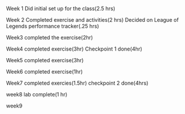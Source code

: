 Week 1
Did initial set up for the class(2.5 hrs)

Week 2
Completed exercise and activities(2 hrs)
Decided on League of Legends performance tracker(.25 hrs)

Week3
completed the exercise(2hr)

Week4
completed exercise(3hr)
Checkpoint 1 done(4hr)

Week5
completed exercise(3hr)

Week6
completed exercise(1hr)

Week7
completed exercies(1.5hr)
checkpoint 2 done(4hrs)

week8
lab complete(1 hr)

week9
